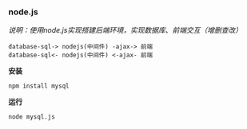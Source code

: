 ### node.js
_说明：使用node.js实现搭建后端环境，实现数据库、前端交互（增删查改）_
```
database-sql-> nodejs(中间件) -ajax-> 前端
database-sql<- nodejs(中间件) <-ajax- 前端
```


**安装**
```
npm install mysql
```

**运行**
```
node mysql.js
```




